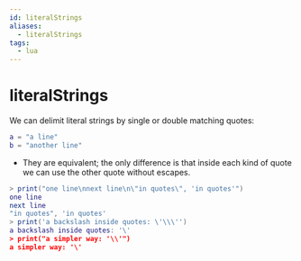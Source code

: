 ```yaml
---
id: literalStrings
aliases:
  - literalStrings
tags:
  - lua
---
```


# literalStrings

We can delimit literal strings by single or double matching quotes:

```lua
a = "a line"
b = "another line"
```

- They are equivalent; the only difference is that inside each kind of quote we
can use the other quote without escapes.

```lua
> print("one line\nnext line\n\"in quotes\", 'in quotes'")
one line
next line
"in quotes", 'in quotes'
> print('a backslash inside quotes: \'\\\'')
a backslash inside quotes: '\'
> print("a simpler way: '\\'")
a simpler way: '\'
```


